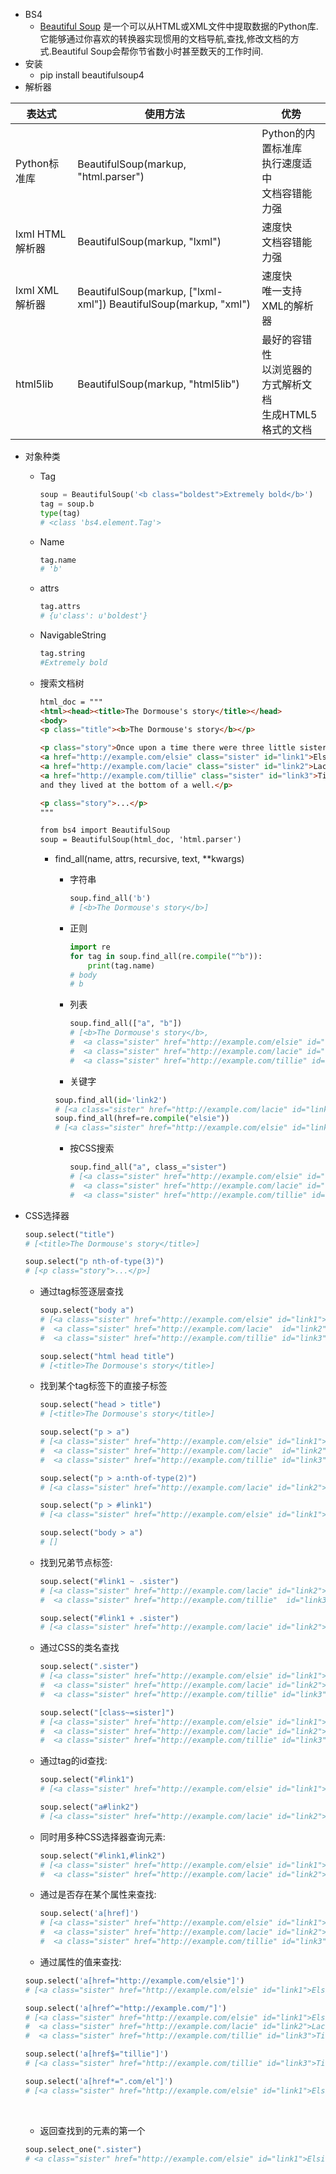 - BS4
  - [Beautiful Soup](http://www.crummy.com/software/BeautifulSoup/) 是一个可以从HTML或XML文件中提取数据的Python库.它能够通过你喜欢的转换器实现惯用的文档导航,查找,修改文档的方式.Beautiful Soup会帮你节省数小时甚至数天的工作时间.
- 安装
  - pip install beautifulsoup4
- 解析器

| 表达式           | 使用方法                                                     | **优势**                                                     |
| ---------------- | ------------------------------------------------------------ | ------------------------------------------------------------ |
| Python标准库     | BeautifulSoup(markup, "html.parser")                         | Python的内置标准库 <br />执行速度适中 <br />文档容错能力强   |
| lxml HTML 解析器 | BeautifulSoup(markup, "lxml")                                | 速度快 <br />文档容错能力强                                  |
| lxml XML 解析器  | BeautifulSoup(markup, ["lxml-xml"]) BeautifulSoup(markup, "xml") | 速度快 <br />唯一支持XML的解析器                             |
| html5lib         | BeautifulSoup(markup, "html5lib")                            | 最好的容错性 <br />以浏览器的方式解析文档 <br />生成HTML5格式的文档 |

- 对象种类

  - Tag

    ```python
    soup = BeautifulSoup('<b class="boldest">Extremely bold</b>')
    tag = soup.b
    type(tag)
    # <class 'bs4.element.Tag'>
    ```

    

  - Name

    ```python
    tag.name
    # 'b'
    ```

    

  - attrs

    ```python
    tag.attrs
    # {u'class': u'boldest'}
    ```

    

  - NavigableString

    ```python
    tag.string
    #Extremely bold
    ```

    

  - 搜索文档树

    ```html
    html_doc = """
    <html><head><title>The Dormouse's story</title></head>
    <body>
    <p class="title"><b>The Dormouse's story</b></p>
    
    <p class="story">Once upon a time there were three little sisters; and their names were
    <a href="http://example.com/elsie" class="sister" id="link1">Elsie</a>,
    <a href="http://example.com/lacie" class="sister" id="link2">Lacie</a> and
    <a href="http://example.com/tillie" class="sister" id="link3">Tillie</a>;
    and they lived at the bottom of a well.</p>
    
    <p class="story">...</p>
    """
    
    from bs4 import BeautifulSoup
    soup = BeautifulSoup(html_doc, 'html.parser')
    ```

    

      - find_all(name, attrs, recursive, text, **kwargs)

        - 字符串

          ```python
          soup.find_all('b')
          # [<b>The Dormouse's story</b>]
          ```

          

        - 正则

          ```python
          import re
          for tag in soup.find_all(re.compile("^b")):
              print(tag.name)
          # body
          # b
          ```

          

        - 列表

          ```python
          soup.find_all(["a", "b"])
          # [<b>The Dormouse's story</b>,
          #  <a class="sister" href="http://example.com/elsie" id="link1">Elsie</a>,
          #  <a class="sister" href="http://example.com/lacie" id="link2">Lacie</a>,
          #  <a class="sister" href="http://example.com/tillie" id="link3">Tillie</a>]
          ```

          

        -  关键字

          ```python
          soup.find_all(id='link2')
          # [<a class="sister" href="http://example.com/lacie" id="link2">Lacie</a>]
          soup.find_all(href=re.compile("elsie"))
          # [<a class="sister" href="http://example.com/elsie" id="link1">Elsie</a>]
          ```

          

        - 按CSS搜索

          ```python
          soup.find_all("a", class_="sister")
          # [<a class="sister" href="http://example.com/elsie" id="link1">Elsie</a>,
          #  <a class="sister" href="http://example.com/lacie" id="link2">Lacie</a>,
          #  <a class="sister" href="http://example.com/tillie" id="link3">Tillie</a>]
          ```

          

- CSS选择器

  ```python
  soup.select("title")
  # [<title>The Dormouse's story</title>]
  
  soup.select("p nth-of-type(3)")
  # [<p class="story">...</p>]
  ```

  

  - 通过tag标签逐层查找

    ```python
    soup.select("body a")
    # [<a class="sister" href="http://example.com/elsie" id="link1">Elsie</a>,
    #  <a class="sister" href="http://example.com/lacie"  id="link2">Lacie</a>,
    #  <a class="sister" href="http://example.com/tillie" id="link3">Tillie</a>]
    
    soup.select("html head title")
    # [<title>The Dormouse's story</title>]
    ```

    

  - 找到某个tag标签下的直接子标签

    ```python
    soup.select("head > title")
    # [<title>The Dormouse's story</title>]
    
    soup.select("p > a")
    # [<a class="sister" href="http://example.com/elsie" id="link1">Elsie</a>,
    #  <a class="sister" href="http://example.com/lacie"  id="link2">Lacie</a>,
    #  <a class="sister" href="http://example.com/tillie" id="link3">Tillie</a>]
    
    soup.select("p > a:nth-of-type(2)")
    # [<a class="sister" href="http://example.com/lacie" id="link2">Lacie</a>]
    
    soup.select("p > #link1")
    # [<a class="sister" href="http://example.com/elsie" id="link1">Elsie</a>]
    
    soup.select("body > a")
    # []
    ```

    

  - 找到兄弟节点标签:

    ```python
    soup.select("#link1 ~ .sister")
    # [<a class="sister" href="http://example.com/lacie" id="link2">Lacie</a>,
    #  <a class="sister" href="http://example.com/tillie"  id="link3">Tillie</a>]
    
    soup.select("#link1 + .sister")
    # [<a class="sister" href="http://example.com/lacie" id="link2">Lacie</a>]
    ```

    

  - 通过CSS的类名查找

    ```python
    soup.select(".sister")
    # [<a class="sister" href="http://example.com/elsie" id="link1">Elsie</a>,
    #  <a class="sister" href="http://example.com/lacie" id="link2">Lacie</a>,
    #  <a class="sister" href="http://example.com/tillie" id="link3">Tillie</a>]
    
    soup.select("[class~=sister]")
    # [<a class="sister" href="http://example.com/elsie" id="link1">Elsie</a>,
    #  <a class="sister" href="http://example.com/lacie" id="link2">Lacie</a>,
    #  <a class="sister" href="http://example.com/tillie" id="link3">Tillie</a>]
    ```

    

  - 通过tag的id查找:

    ```python
    soup.select("#link1")
    # [<a class="sister" href="http://example.com/elsie" id="link1">Elsie</a>]
    
    soup.select("a#link2")
    # [<a class="sister" href="http://example.com/lacie" id="link2">Lacie</a>]
    ```

    

  - 同时用多种CSS选择器查询元素:

    ```python
    soup.select("#link1,#link2")
    # [<a class="sister" href="http://example.com/elsie" id="link1">Elsie</a>,
    #  <a class="sister" href="http://example.com/lacie" id="link2">Lacie</a>]
    ```

    

  - 通过是否存在某个属性来查找:

    ```python
    soup.select('a[href]')
    # [<a class="sister" href="http://example.com/elsie" id="link1">Elsie</a>,
    #  <a class="sister" href="http://example.com/lacie" id="link2">Lacie</a>,
    #  <a class="sister" href="http://example.com/tillie" id="link3">Tillie</a>]
    ```

    

  -  通过属性的值来查找:

    ```python
    soup.select('a[href="http://example.com/elsie"]')
    # [<a class="sister" href="http://example.com/elsie" id="link1">Elsie</a>]
    
    soup.select('a[href^="http://example.com/"]')
    # [<a class="sister" href="http://example.com/elsie" id="link1">Elsie</a>,
    #  <a class="sister" href="http://example.com/lacie" id="link2">Lacie</a>,
    #  <a class="sister" href="http://example.com/tillie" id="link3">Tillie</a>]
    
    soup.select('a[href$="tillie"]')
    # [<a class="sister" href="http://example.com/tillie" id="link3">Tillie</a>]
    
    soup.select('a[href*=".com/el"]')
    # [<a class="sister" href="http://example.com/elsie" id="link1">Elsie</a>]
    ```

    ​	

  -  返回查找到的元素的第一个

    ```python
    soup.select_one(".sister")
    # <a class="sister" href="http://example.com/elsie" id="link1">Elsie</a>
    ```

    

